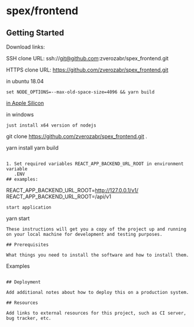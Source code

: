 # spex/frontend

## Getting Started

Download links:

SSH clone URL: ssh://git@github.com:zverozabr/spex_frontend.git

HTTPS clone URL: https://github.com/zverozabr/spex_frontend.git

in ubuntu 18.04
```
set NODE_OPTIONS=--max-old-space-size=4096 && yarn build
``` 
[in Apple Silicon](readme_Apple.md)

in windows
```
just install x64 version of nodejs
```

git clone https://github.com/zverozabr/spex_frontend.git .

yarn install
yarn build

```

1. Set required variables REACT_APP_BACKEND_URL_ROOT in environment variable
   .ENV
## examples:
```
REACT_APP_BACKEND_URL_ROOT=http://127.0.0.1/v1/
REACT_APP_BACKEND_URL_ROOT=/api/v1
```
start application
```
yarn start
```
These instructions will get you a copy of the project up and running on your local machine for development and testing purposes.

## Prerequisites

What things you need to install the software and how to install them.

```
Examples
```

## Deployment

Add additional notes about how to deploy this on a production system.

## Resources

Add links to external resources for this project, such as CI server, bug tracker, etc.

